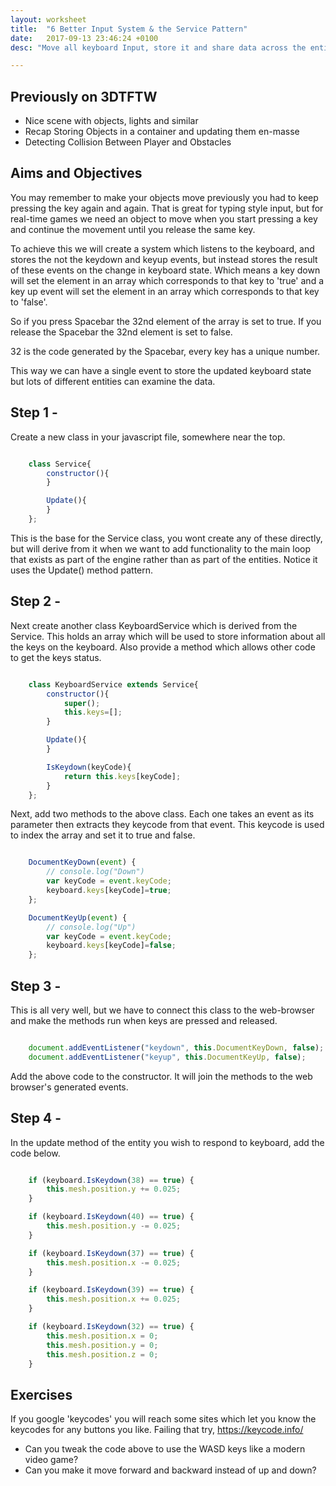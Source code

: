```yaml
---
layout: worksheet
title:  "6 Better Input System & the Service Pattern"
date:   2017-09-13 23:46:24 +0100
desc: "Move all keyboard Input, store it and share data across the entities"

---
```


## Previously on 3DTFTW

- Nice scene with objects, lights and similar
- Recap Storing Objects in a container and updating them en-masse
- Detecting Collision Between Player and Obstacles

## Aims and Objectives

You may remember to make your objects move previously you had to keep pressing the key again and again. That is great for typing style input, but for real-time games we need an object to move when you start pressing a key and continue the movement until you release the same key.

To achieve this we will create a system which listens to the keyboard, and stores the not the keydown and keyup events, but instead stores the result of these events on the change in keyboard state. Which means a key down will set the element in an array which corresponds to that key to 'true' and a key up event will set the element in an array which corresponds to that key to 'false'.

So if you press Spacebar the 32nd element of the array is set to true. If you release the Spacebar the 32nd element is set to false.

32 is the code generated by the Spacebar, every key has a unique number.

This way we can have a single event to store the updated keyboard state but lots of different entities can examine the data.

## Step 1 -

Create a new class in your javascript file, somewhere near the top.

~~~ javascript

    class Service{
        constructor(){
        }

        Update(){
        }
    };

~~~

This is the base for the Service class, you wont create any of these directly, but will derive from it when we want to add functionality to the main loop that exists as part of the engine rather than as part of the entities. Notice it uses the Update() method pattern.

## Step 2 -

Next create another class KeyboardService which is derived from the Service. This holds an array which will be used to store information about all the keys on the keyboard. Also provide a method which allows other code to get the keys status.

~~~ javascript

    class KeyboardService extends Service{
        constructor(){
            super();
            this.keys=[];
        }

        Update(){
        }

        IsKeydown(keyCode){
            return this.keys[keyCode];
        }
    };

~~~

Next, add two methods to the above class. Each one takes an event as its parameter then extracts they keycode from that event. This keycode is used to index the array and set it to true and false.

~~~ javascript

    DocumentKeyDown(event) {
        // console.log("Down")
        var keyCode = event.keyCode;
        keyboard.keys[keyCode]=true;
    };

    DocumentKeyUp(event) {
        // console.log("Up")
        var keyCode = event.keyCode;
        keyboard.keys[keyCode]=false;
    };

~~~

## Step 3 -

This is all very well, but we have to connect this class to the web-browser and make the methods run when keys are pressed and released.

~~~ javascript

    document.addEventListener("keydown", this.DocumentKeyDown, false);
    document.addEventListener("keyup", this.DocumentKeyUp, false);

~~~

Add the above code to the constructor. It will join the methods to the web browser's generated events.

## Step 4 -

In the update method of the entity you wish to respond to keyboard, add the code below.

~~~ javascript

    if (keyboard.IsKeydown(38) == true) {
        this.mesh.position.y += 0.025;
    }

    if (keyboard.IsKeydown(40) == true) {
        this.mesh.position.y -= 0.025;
    }

    if (keyboard.IsKeydown(37) == true) {
        this.mesh.position.x -= 0.025;
    }

    if (keyboard.IsKeydown(39) == true) {
        this.mesh.position.x += 0.025;
    }

    if (keyboard.IsKeydown(32) == true) {
        this.mesh.position.x = 0;
        this.mesh.position.y = 0;
        this.mesh.position.z = 0;
    }

~~~



## Exercises

If you google 'keycodes' you will reach some sites which let you know the keycodes for any buttons you like. Failing that try, https://keycode.info/

- Can you tweak the code above to use the WASD keys like a modern video game?
- Can you make it move forward and backward instead of up and down?
